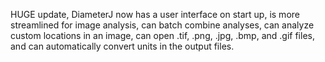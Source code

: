 HUGE update, DiameterJ now has a user interface on start up, is more streamlined for image analysis, can batch combine analyses, can analyze custom locations in an image, can open .tif, .png, .jpg, .bmp, and .gif files, and can automatically convert units in the output files.
